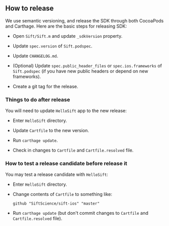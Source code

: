 ## How to release

We use semantic versioning, and release the SDK through both CocoaPods
and Carthage.  Here are the basic steps for releasing SDK:

* Open `Sift/Sift.m` and update `_sdkVersion` property.

* Update `spec.version` of `Sift.podspec`.

* Update `CHANGELOG.md`.

* (Optional) Update `spec.public_header_files` or `spec.ios.frameworks`
  of `Sift.podspec` (if you have new public headers or depend on new
  frameworks).

* Create a git tag for the release.


### Things to do after release

You will need to update `HelloSift` app to the new release:

* Enter `HelloSift` directory.

* Update `Cartfile` to the new version.

* Run `carthage update`.

* Check in changes to `Cartfile` and `Cartfile.resolved` file.


### How to test a release candidate before release it

You may test a release candidate with `HelloSift`:

* Enter `HelloSift` directory.

* Change contents of `Cartfile` to something like:
  ```
  github "SiftScience/sift-ios" "master"
  ```

* Run `carthage update` (but don't commit changes to `Cartfile` and
  `Cartfile.resolved` file).
